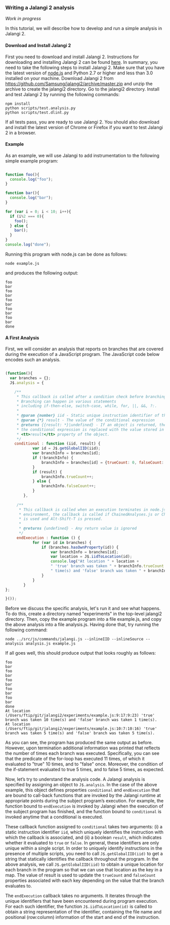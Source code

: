 ### Writing a Jalangi 2 analysis ###

_Work in progress_

In this tutorial, we will describe how to develop and run a simple analysis in Jalangi 2.

#### Download and Install Jalangi 2

First you need to download and install Jalangi 2.  Instructions for downloading and installing Jalangi 2 can be found
[here](../README.md).  In summary, you need to take the following steps to install Jalangi 2.  Make sure that you have
the latest version of [node.js](https://nodejs.org/) and Python 2.7 or higher and less than 3.0 installed on your
machine.  Download Jalangi 2 from https://github.com/Samsung/jalangi2/archive/master.zip and unzip the archive to
create the jalangi2 directory.  Go to the jalangi2 directory.  Install and test Jalangi 2 by running the following
commands:

    npm install
    python scripts/test.analysis.py
    python scripts/test.dlint.py

If all tests pass, you are ready to use Jalangi 2.  You should also download and install the latest version of Chrome
or Firefox if you want to test Jalangi 2 in a browser.


#### Example

As an example, we will use Jalangi to add instrumentation to the following simple example program:

```javascript

function foo(){
  console.log("foo");
}

function bar(){
  console.log("bar");
}

for (var i = 0; i < 10; i++){
  if (i%2 === 0){
    foo();
  } else {
    bar();
  }
}
console.log("done");


```

Running this program with node.js can be done as follows:

    node example.js 

and produces the following output:

    foo
    bar
    foo
    bar
    foo
    bar
    foo
    bar
    foo
    bar
    done

#### A First Analysis

First, we will consider an analysis that reports on branches that are covered during the execution of a JavaScript program.
The JavaScript code below encodes such an analysis. 

```javascript

(function(){
  var branches = {};
  J$.analysis = {

    /**
     * This callback is called after a condition check before branching.
     * Branching can happen in various statements
     * including if-then-else, switch-case, while, for, ||, &&, ?:.
     *
     * @param {number} iid - Static unique instruction identifier of this callback
     * @param {*} result - The value of the conditional expression
     * @returns {{result: *}|undefined} - If an object is returned, the result of
     * the conditional expression is replaced with the value stored in the
     * <tt>result</tt> property of the object.
     */
    conditional : function (iid, result) {
            var id = J$.getGlobalIID(iid);
            var branchInfo = branches[id];
            if (!branchInfo) {
                branchInfo = branches[id] = {trueCount: 0, falseCount: 0};
            }
            if (result) {
                branchInfo.trueCount++;
            } else {
                branchInfo.falseCount++;
            }
        },
        
     /**
      * This callback is called when an execution terminates in node.js.  In a browser
      * environment, the callback is called if ChainedAnalyses.js or ChainedAnalysesNoCheck.js
      * is used and Alt-Shift-T is pressed.
      *
      * @returns {undefined} - Any return value is ignored
      */        
     endExecution : function () {
            for (var id in branches) {
                if (branches.hasOwnProperty(id)) {
                    var branchInfo = branches[id];
                    var location = J$.iidToLocation(id);
                    console.log("At location " + location +
                    " 'true' branch was taken " + branchInfo.trueCount +
                    " time(s) and 'false' branch was taken " + branchInfo.falseCount + " time(s).");
                }
            }
        }
};

}());

```
Before we discuss the specific analysis, let's run it and see what happens. 
To do this, create a directory named "experiments" in the  top-level jalangi2 directory.
Then, copy the example program into a file example.js, and copy the above analysis into a file
analysis.js.   Having done that, try running the following command:

    node ../src/js/commands/jalangi.js --inlineIID --inlineSource --analysis analysis.js example.js

If all goes well, this should produce output that looks roughly as follows:

    foo
    bar
    foo
    bar
    foo
    bar
    foo
    bar
    foo
    bar
    done
    At location (/Users/ftip/git/jalangi2/experiments/example.js:9:17:9:23) 'true' branch was taken 10 time(s) and 'false' branch was taken 1 time(s).
    At location (/Users/ftip/git/jalangi2/experiments/example.js:10:7:10:16) 'true' branch was taken 5 time(s) and 'false' branch was taken 5 time(s).

As you can see, the program has produced the same output as before. However, upon termination
additional information was printed that reflects the number of times each branch was executed. 
Specifically, you can see that the predicate of the for-loop has executed 11 times, of which it
evaluated to "true" 10 times, and to "false" once. Moreover, the condition of the if-statement
evaluated to true 5 times, and to false 5 times, as expected.

Now, let’s try to understand the analysis code. A Jalangi analysis is specified by assigning an object
to `J$.analysis`. In the case of the above example, this object defines properties `conditional` and 
`endExecution` that are bound to call-back functions that are invoked by the Jalangi runtime
at appropriate points during the subject program’s execution. For example, the function bound
to `endExecution` is invoked by Jalangi when the execution of the subject program has finished,
and the function bound to `conditional` is invoked anytime that a conditional is executed. 

These callback function assigned to `conditional` takes two arguments: (i) a static instruction 
identifier `iid`, which uniquely identifies the instruction with which the callback is associated, 
and (ii) a boolean `result`,  which indicates whether it evaluated to `true` or `false`. In general, these
identifiers are only unique within a single script. In order to uniquely identify instructions in
the presence of multiple scripts, you need to call `J$.getGlobalIID(iid)` to get a string that statically 
identifies the callback throughout the program. In the above analysis, we call  `J$.getGlobalIID(iid)`
to obtain a unique location for each branch in the program so that we can use that location as
the key in a map. The value of result is used to update the `trueCount` and `falseCount` properties
associated with each key depending on the value that the branch evaluates to.

The `endExecution` callback takes no arguments. It iterates through the unique identifiers that
have been encountered during program execution. For each such identifier, the function
`J$.iidToLocation(id)` is called to obtain a string representation of the identifier, containing the
file name and positional (row:column) information of the start and end of the instruction.

